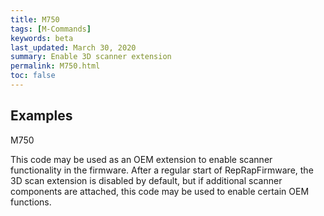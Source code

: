 ```yaml
---
title: M750
tags: [M-Commands] 
keywords: beta 
last_updated: March 30, 2020 
summary: Enable 3D scanner extension 
permalink: M750.html
toc: false 
---
```



## Examples

M750

This code may be used as an OEM extension to enable scanner functionality in the firmware. After a regular start of RepRapFirmware, the 3D scan extension is disabled by default, but if additional scanner components are attached, this code may be used to enable certain OEM functions.

